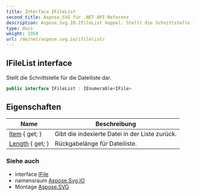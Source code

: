 ```yaml
---
title: Interface IFileList
second_title: Aspose.SVG für .NET-API-Referenz
description: Aspose.Svg.IO.IFileList koppel. Stellt die Schnittstelle für die Dateiliste dar.
type: docs
weight: 1950
url: /de/net/aspose.svg.io/ifilelist/
---
```

## IFileList interface

Stellt die Schnittstelle für die Dateiliste dar.

```csharp
public interface IFileList : IEnumerable<IFile>
```

## Eigenschaften

| Name | Beschreibung |
| --- | --- |
| [Item](../../aspose.svg.io/ifilelist/item/) { get; } | Gibt die indexierte Datei in der Liste zurück. |
| [Length](../../aspose.svg.io/ifilelist/length/) { get; } | Rückgabelänge für Dateiliste. |

### Siehe auch

* interface [IFile](../ifile/)
* namensraum [Aspose.Svg.IO](../../aspose.svg.io/)
* Montage [Aspose.SVG](../../)


